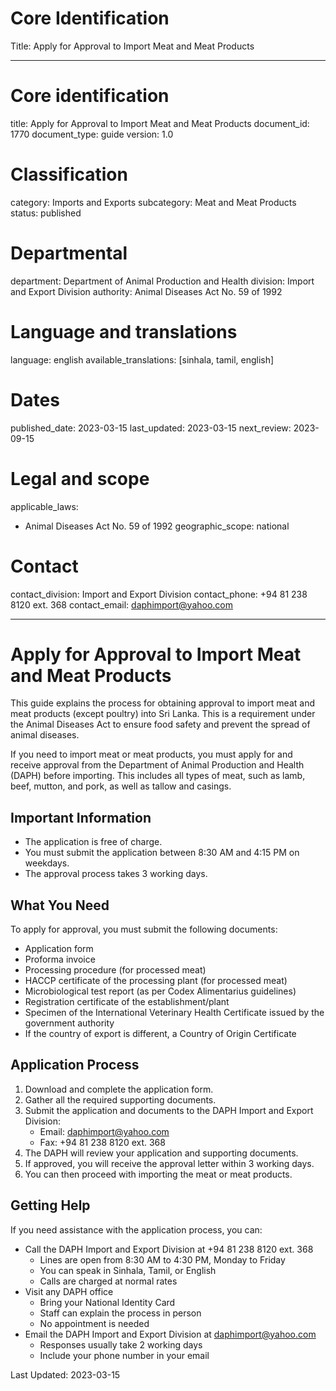 # Core Identification
Title: Apply for Approval to Import Meat and Meat Products

---
# Core identification
title: Apply for Approval to Import Meat and Meat Products
document_id: 1770
document_type: guide
version: 1.0

# Classification
category: Imports and Exports
subcategory: Meat and Meat Products
status: published

# Departmental
department: Department of Animal Production and Health
division: Import and Export Division
authority: Animal Diseases Act No. 59 of 1992

# Language and translations
language: english
available_translations: [sinhala, tamil, english]

# Dates
published_date: 2023-03-15
last_updated: 2023-03-15
next_review: 2023-09-15

# Legal and scope
applicable_laws:
 - Animal Diseases Act No. 59 of 1992
geographic_scope: national

# Contact
contact_division: Import and Export Division
contact_phone: +94 81 238 8120 ext. 368
contact_email: daphimport@yahoo.com

---

# Apply for Approval to Import Meat and Meat Products

This guide explains the process for obtaining approval to import meat and meat products (except poultry) into Sri Lanka. This is a requirement under the Animal Diseases Act to ensure food safety and prevent the spread of animal diseases.

If you need to import meat or meat products, you must apply for and receive approval from the Department of Animal Production and Health (DAPH) before importing. This includes all types of meat, such as lamb, beef, mutton, and pork, as well as tallow and casings.

## Important Information

- The application is free of charge.
- You must submit the application between 8:30 AM and 4:15 PM on weekdays.
- The approval process takes 3 working days.

## What You Need

To apply for approval, you must submit the following documents:

- Application form
- Proforma invoice
- Processing procedure (for processed meat)
- HACCP certificate of the processing plant (for processed meat)
- Microbiological test report (as per Codex Alimentarius guidelines)
- Registration certificate of the establishment/plant
- Specimen of the International Veterinary Health Certificate issued by the government authority
- If the country of export is different, a Country of Origin Certificate

## Application Process

1. Download and complete the application form.
2. Gather all the required supporting documents.
3. Submit the application and documents to the DAPH Import and Export Division:
   - Email: daphimport@yahoo.com
   - Fax: +94 81 238 8120 ext. 368
4. The DAPH will review your application and supporting documents.
5. If approved, you will receive the approval letter within 3 working days.
6. You can then proceed with importing the meat or meat products.

## Getting Help

If you need assistance with the application process, you can:

- Call the DAPH Import and Export Division at +94 81 238 8120 ext. 368
  - Lines are open from 8:30 AM to 4:30 PM, Monday to Friday
  - You can speak in Sinhala, Tamil, or English
  - Calls are charged at normal rates
- Visit any DAPH office
  - Bring your National Identity Card
  - Staff can explain the process in person
  - No appointment is needed
- Email the DAPH Import and Export Division at daphimport@yahoo.com
  - Responses usually take 2 working days
  - Include your phone number in your email

Last Updated: 2023-03-15